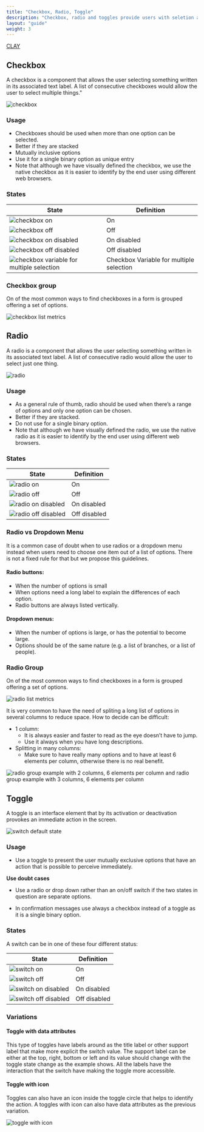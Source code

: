 ```yaml
---
title: "Checkbox, Radio, Toggle"
description: "Checkbox, radio and toggles provide users with seletion and activation tools"
layout: "guide"
weight: 3
---
```


<a class="label-link label label-warning" href="https://clayui.com/docs/components/forms/form_custom.html" target="_blank">CLAY</a>

## Checkbox

A checkbox is a component that allows the user selecting something written in its associated text label. A list of consecutive checkboxes would allow the user to select multiple things."


![checkbox](../../../images/CheckboxLabel.png)


### Usage

* Checkboxes should be used when more than one option can be selected.
* Better if they are stacked
* Mutually inclusive options
* Use it for a single binary option as unique entry
* Note that although we have visually defined the checkbox, we use the native checkbox as it is easier to identify by the end user using different web browsers.

### States

| State | Definition |
| ----- | ---------- |
| ![checkbox on](../../../images/Checkbox+Active.png) | On |
| ![checkbox off](../../../images/Checkbox.png) | Off |
| ![checkbox on disabled](../../../images/Checkbox+Active+Disabled.png) | On disabled |
| ![checkbox off disabled](../../../images/Checkbox+Disabled.png) | Off disabled |
| ![checkbox variable for multiple selection](../../../images/CheckboxMultiple+Active.png) | Checkbox Variable for multiple selection |

### Checkbox group

On of the most common ways to find checkboxes in a form is grouped offering a set of options.

![checkbox list metrics](../../../images/CheckboxList.png)



## Radio

A radio is a component that allows the user selecting something written in its associated text label. A list of consecutive radio would allow the user to select just one thing.

![radio](../../../images/RadioButton+Label+Active.png)

### Usage

* As a general rule of thumb, radio should be used when there’s a range of options and only one option can be chosen.
* Better if they are stacked.
* Do not use for a single binary option.
* Note that although we have visually defined the radio, we use the native radio as it is easier to identify by the end user using different web browsers.

### States

| State | Definition |
| ----- | ---------- |
| ![radio on](../../../images/RadioButton+Active.png) | On |
| ![radio off](../../../images/RadioButton.png) | Off |
| ![radio on disabled](../../../images/RadioButton+Active+Disabled.png) | On disabled |
| ![radio off disabled](../../../images/RadioButton+Disabled.png) | Off disabled |

### Radio vs Dropdown Menu

It is a common case of doubt when to use radios or a dropdown menu instead when users need to choose one item out of a list of options. There is not a fixed rule for that but we propose this guidelines.

#### Radio buttons:

* When the number of options is small
* When options need a long label to explain the differences of each option.
* Radio buttons are always listed vertically.

#### Dropdown menus:

* When the number of options is large, or has the potential to become large.
* Options should be of the same nature (e.g. a list of branches, or a list of people).

### Radio Group

On of the most common ways to find checkboxes in a form is grouped offering a set of options.

![radio list metrics](../../../images/RadioList.png)

It is very common to have the need of spliting a long list of options in several columns to reduce space. How to decide can be difficult:

* 1 column:
    * It is always easier and faster to read as the eye doesn’t have to jump.
    * Use it always when you have long descriptions.
* Splitting in many columns:
    * Make sure to have really many options and to have at least 6 elements per column, otherwise there is no real benefit.

![radio group example with 2 columns, 6 elements per column and radio group example with 3 columns, 6 elements per column](../../../images/RadioGroupExample.png)


## Toggle

A toggle is an interface element that by its activation or deactivation provokes an immediate action in the screen.

![switch default state](../../../images/SwitchLabel+ON.png)

### Usage

* Use a toggle to present the user mutually exclusive options that have an action that is possible to perceive immediately.

**Use doubt cases**

* Use a radio or drop down rather than an on/off switch if the two states in question are separate options.

* In confirmation messages use always a checkbox instead of a toggle as it is a single  binary option.

### States

A switch can be in one of these four different status:

| State | Definition |
| ----- | ---------- |
| ![switch on](../../../images/SwitchOn.png) | On |
| ![switch off](../../../images/SwitchOff.png) | Off |
| ![switch on disabled](../../../images/SwitchOn+Disabled.png) | On disabled |
| ![switch off disabled](../../../images/SwitchOff+Disabled.png) | Off disabled |

### Variations

#### Toggle with data attributes

This type of toggles have labels around as the title label or other support label that make more explicit the switch value. The support label can be either at the top, right, bottom or left and its value should change with the toggle state change as the example shows. All the labels have the interaction that the switch have making the toggle more accessible.


#### Toggle with icon

Toggles can also have an icon inside the toggle circle that helps to identify the action. A toggles with icon can also have data attributes as the previous variation.

![toggle with icon](../../../images/SwitchIcon.png)



